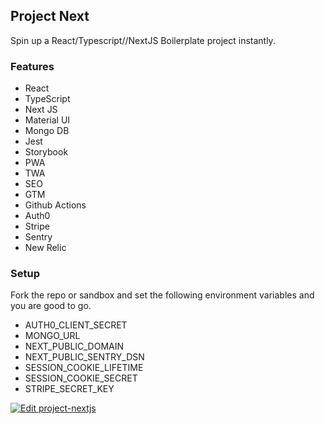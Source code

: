 ## Project Next

Spin up a React/Typescript//NextJS Boilerplate project instantly. 

### Features

- React
- TypeScript
- Next JS
- Material UI
- Mongo DB
- Jest
- Storybook
- PWA
- TWA
- SEO
- GTM
- Github Actions
- Auth0
- Stripe
- Sentry
- New Relic

### Setup

Fork the repo or sandbox and set the following environment variables and you are good to go.

- AUTH0_CLIENT_SECRET
- MONGO_URL
- NEXT_PUBLIC_DOMAIN
- NEXT_PUBLIC_SENTRY_DSN
- SESSION_COOKIE_LIFETIME
- SESSION_COOKIE_SECRET
- STRIPE_SECRET_KEY

[![Edit project-nextjs](https://codesandbox.io/static/img/play-codesandbox.svg)](https://codesandbox.io/s/project-nextjs-6ctr8?fontsize=14&hidenavigation=1&theme=dark&view=preview)

